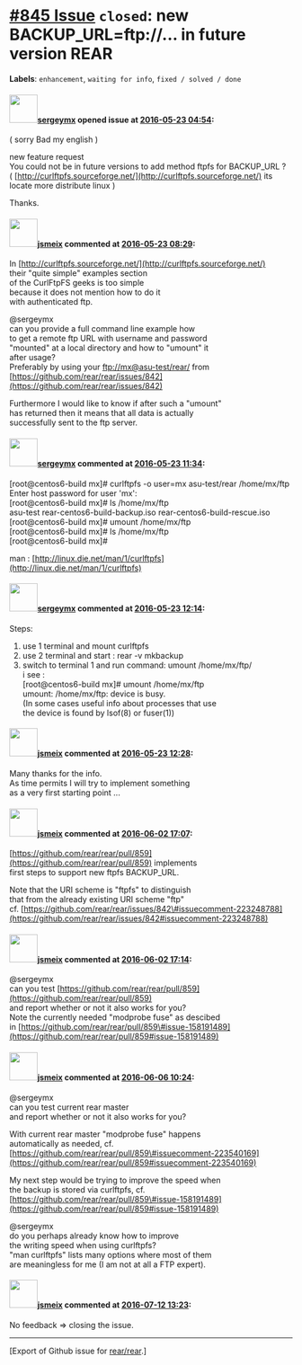 [\#845 Issue](https://github.com/rear/rear/issues/845) `closed`: new BACKUP\_URL=ftp://... in future version REAR
=================================================================================================================

**Labels**: `enhancement`, `waiting for info`, `fixed / solved / done`

#### <img src="https://avatars.githubusercontent.com/u/2982584?v=4" width="50">[sergeymx](https://github.com/sergeymx) opened issue at [2016-05-23 04:54](https://github.com/rear/rear/issues/845):

( sorry Bad my english )

new feature request  
You could not be in future versions to add method ftpfs for BACKUP\_URL
?  
( [http://curlftpfs.sourceforge.net/](http://curlftpfs.sourceforge.net/)
its locate more distribute linux )

Thanks.

#### <img src="https://avatars.githubusercontent.com/u/1788608?u=925fc54e2ce01551392622446ece427f51e2f0ce&v=4" width="50">[jsmeix](https://github.com/jsmeix) commented at [2016-05-23 08:29](https://github.com/rear/rear/issues/845#issuecomment-220917927):

In
[http://curlftpfs.sourceforge.net/](http://curlftpfs.sourceforge.net/)  
their "quite simple" examples section  
of the CurlFtpFS geeks is too simple  
because it does not mention how to do it  
with authenticated ftp.

@sergeymx  
can you provide a full command line example how  
to get a remote ftp URL with username and password  
"mounted" at a local directory and how to "umount" it  
after usage?  
Preferably by using your
[ftp://mx@asu-test/rear/](ftp://mx@asu-test/rear/) from
[https://github.com/rear/rear/issues/842](https://github.com/rear/rear/issues/842)

Furthermore I would like to know if after such a "umount"  
has returned then it means that all data is actually  
successfully sent to the ftp server.

#### <img src="https://avatars.githubusercontent.com/u/2982584?v=4" width="50">[sergeymx](https://github.com/sergeymx) commented at [2016-05-23 11:34](https://github.com/rear/rear/issues/845#issuecomment-220956048):

\[root@centos6-build mx\]\# curlftpfs -o user=mx asu-test/rear
/home/mx/ftp  
Enter host password for user 'mx':  
\[root@centos6-build mx\]\# ls /home/mx/ftp  
asu-test rear-centos6-build-backup.iso rear-centos6-build-rescue.iso  
\[root@centos6-build mx\]\# umount /home/mx/ftp  
\[root@centos6-build mx\]\# ls /home/mx/ftp  
\[root@centos6-build mx\]\#

man :
[http://linux.die.net/man/1/curlftpfs](http://linux.die.net/man/1/curlftpfs)

#### <img src="https://avatars.githubusercontent.com/u/2982584?v=4" width="50">[sergeymx](https://github.com/sergeymx) commented at [2016-05-23 12:14](https://github.com/rear/rear/issues/845#issuecomment-220963534):

Steps:

1.  use 1 terminal and mount curlftpfs
2.  use 2 terminal and start : rear -v mkbackup
3.  switch to terminal 1 and run command: umount /home/mx/ftp/  
    i see :  
    \[root@centos6-build mx\]\# umount /home/mx/ftp  
    umount: /home/mx/ftp: device is busy.  
    (In some cases useful info about processes that use  
    the device is found by lsof(8) or fuser(1))

#### <img src="https://avatars.githubusercontent.com/u/1788608?u=925fc54e2ce01551392622446ece427f51e2f0ce&v=4" width="50">[jsmeix](https://github.com/jsmeix) commented at [2016-05-23 12:28](https://github.com/rear/rear/issues/845#issuecomment-220966329):

Many thanks for the info.  
As time permits I will try to implement something  
as a very first starting point ...

#### <img src="https://avatars.githubusercontent.com/u/1788608?u=925fc54e2ce01551392622446ece427f51e2f0ce&v=4" width="50">[jsmeix](https://github.com/jsmeix) commented at [2016-06-02 17:07](https://github.com/rear/rear/issues/845#issuecomment-223356810):

[https://github.com/rear/rear/pull/859](https://github.com/rear/rear/pull/859)
implements  
first steps to support new ftpfs BACKUP\_URL.

Note that the URI scheme is "ftpfs" to distinguish  
that from the already existing URI scheme "ftp"  
cf.
[https://github.com/rear/rear/issues/842\#issuecomment-223248788](https://github.com/rear/rear/issues/842#issuecomment-223248788)

#### <img src="https://avatars.githubusercontent.com/u/1788608?u=925fc54e2ce01551392622446ece427f51e2f0ce&v=4" width="50">[jsmeix](https://github.com/jsmeix) commented at [2016-06-02 17:14](https://github.com/rear/rear/issues/845#issuecomment-223358722):

@sergeymx  
can you test
[https://github.com/rear/rear/pull/859](https://github.com/rear/rear/pull/859)  
and report whether or not it also works for you?  
Note the currently needed "modprobe fuse" as descibed  
in
[https://github.com/rear/rear/pull/859\#issue-158191489](https://github.com/rear/rear/pull/859#issue-158191489)

#### <img src="https://avatars.githubusercontent.com/u/1788608?u=925fc54e2ce01551392622446ece427f51e2f0ce&v=4" width="50">[jsmeix](https://github.com/jsmeix) commented at [2016-06-06 10:24](https://github.com/rear/rear/issues/845#issuecomment-223921610):

@sergeymx  
can you test current rear master  
and report whether or not it also works for you?

With current rear master "modprobe fuse" happens  
automatically as needed, cf.
[https://github.com/rear/rear/pull/859\#issuecomment-223540169](https://github.com/rear/rear/pull/859#issuecomment-223540169)

My next step would be trying to improve the speed when  
the backup is stored via curlftpfs, cf.
[https://github.com/rear/rear/pull/859\#issue-158191489](https://github.com/rear/rear/pull/859#issue-158191489)

@sergeymx  
do you perhaps already know how to improve  
the writing speed when using curlftpfs?  
"man curlftpfs" lists many options where most of them  
are meaningless for me (I am not at all a FTP expert).

#### <img src="https://avatars.githubusercontent.com/u/1788608?u=925fc54e2ce01551392622446ece427f51e2f0ce&v=4" width="50">[jsmeix](https://github.com/jsmeix) commented at [2016-07-12 13:23](https://github.com/rear/rear/issues/845#issuecomment-232045658):

No feedback =&gt; closing the issue.

------------------------------------------------------------------------

\[Export of Github issue for
[rear/rear](https://github.com/rear/rear).\]

